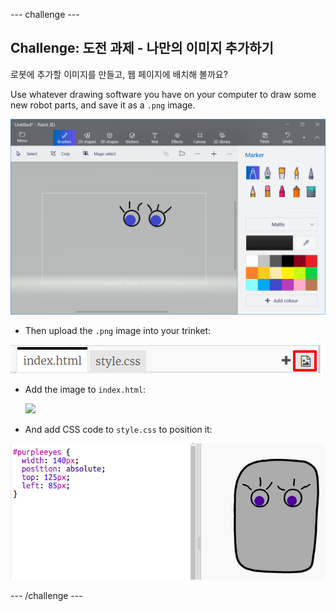 \--- challenge \---

## Challenge: 도전 과제 - 나만의 이미지 추가하기

로봇에 추가할 이미지를 만들고, 웹 페이지에 배치해 볼까요?

Use whatever drawing software you have on your computer to draw some new robot parts, and save it as a `.png` image.

![screenshot](images/robot-eyes-edit.png)

+ Then upload the `.png` image into your trinket:

![screenshot](images/robot-image-add.png)

+ Add the image to `index.html`: 

    <img id="purpleeyes" src="purpleeyes.png">
    

+ And add CSS code to `style.css` to position it:

![screenshot](images/robot-use-purple-eyes.png)

\--- /challenge \---